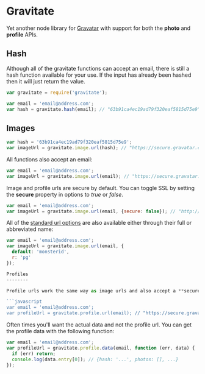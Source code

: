 Gravitate
=========

Yet another node library for [Gravatar](http://en.gravatar.com) with support for both the **photo** and **profile** APIs.

Hash
----

Although all of the gravitate functions can accept an email, there is still a hash function available for your use.
If the input has already been hashed then it will just return the value.

```javascript
var gravitate = require('gravitate');

var email = 'email@address.com';
var hash = gravitate.hash(email); // "63b91ca4ec19ad79f320eaf5815d75e9"
```

Images
------

```javascript
var hash = '63b91ca4ec19ad79f320eaf5815d75e9';
var imageUrl = gravitate.image.url(hash); // "https://secure.gravatar.com/avatar/63b91ca4ec19ad79f320eaf5815d75e9"
```

All functions also accept an email:

```javascript
var email = 'email@address.com';
var imageUrl = gravitate.image.url(email); // "https://secure.gravatar.com/avatar/63b91ca4ec19ad79f320eaf5815d75e9"
```

Image and profile urls are secure by default.
You can toggle SSL by setting the **secure** property in options to *true* or *false*.

```javascript
var email = 'email@address.com';
var imageUrl = gravitate.image.url(email, {secure: false}); // "http://www.gravatar.com/avatar/63b91ca4ec19ad79f320eaf5815d75e9"
```

All of the [standard url options](http://en.gravatar.com/site/implement/images/) are also available either through their full or abbreviated name:

```javascript
var email = 'email@address.com';
var imageUrl = gravitate.image.url(email, {
  default: 'monsterid',
  r: 'pg'
});

Profiles
--------

Profile urls work the same way as image urls and also accept a **secure** parameter:

```javascript
var email = 'email@address.com';
var profileUrl = gravitate.profile.url(email); // "https://secure.gravatar.com/63b91ca4ec19ad79f320eaf5815d75e9.json"
```

Often times you'll want the actual data and not the profile url.
You can get the profile data with the following function:

```javascript
var email = 'email@address.com';
var profileUrl = gravitate.profile.data(email, function (err, data) {
  if (err) return;
  console.log(data.entry[0]); // {hash: '...', photos: [], ...}
});
```